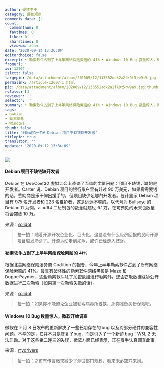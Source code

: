 ```yaml
---
author: 硬核老王
category: 硬核观察
comments_data: []
count:
  commentnum: 0
  favtimes: 0
  likes: 0
  sharetimes: 0
  viewnum: 3039
date: '2020-09-12 13:36:09'
editorchoice: false
excerpt: • 勒索软件占到了上半年网络保险索赔的 41% • Windows 10 Bug 数量惊人，微软开始调查
fromurl: ''
id: 12607
islctt: false
largepic: /data/attachment/album/202009/12/133552odk2a2fk9t5rw9a9.jpg
permalink: /article-12607-1.html
pic: /data/attachment/album/202009/12/133552odk2a2fk9t5rw9a9.jpg.thumb.jpg
related: []
reviewer: ''
selector: ''
summary: • 勒索软件占到了上半年网络保险索赔的 41% • Windows 10 Bug 数量惊人，微软开始调查
tags:
- Debian
- 勒索病毒
- Windows
thumb: false
title: '#新闻拍一拍# Debian 项目不缺钱缺开发者'
titlepic: true
translator: ''
updated: '2020-09-12 13:36:09'
---
```


![](/data/attachment/album/202009/12/133552odk2a2fk9t5rw9a9.jpg)


#### Debian 项目不缺钱缺开发者


Debian 在 DebConf20 虚拟大会上谈论了面临的主要问题：项目不缺钱，缺的是开发者。Carter 说，Debian 项目的银行账户里有超过 90 万美元，如果真需要钱的话，赞助商是乐于伸出援手的。但项目缺少足够的开发者。统计显示 Debian 项目有 975 名开发者和 223 名维护者，这是远远不够的。以代号为 Bullseye 的 Debian 11 为例，amd64 二进制包的数量就超过 6.1 万，在可预见的未来包数量将会突破 10 万。


来源：[solidot](https://www.solidot.org/story?sid=65509)



> 
> 拍一拍：随着开源开发企业化、巨头化，这些没有什么经济回报的民间开源项目越发冷清了。开源运动走到如今，或许已经走入歧途。
> 
> 
> 


#### 勒索软件占到了上半年网络保险索赔的 41%


根据北美网络保险服务商 Coalition 的报告，今年上半年勒索软件占到了所有网络保险索赔的 41%。最具有破坏性的勒索软件网络黑帮是 Maze 和 DoppelPaymer，这些勒索软件除了加密数据进行勒索外，还会窃取数据威胁公开数据进行二次勒索（如果第一次勒索失败的话）。


来源：[solidot](https://www.solidot.org/story?sid=65515)



> 
> 拍一拍：如果你不能避免企业被勒索病毒所要挟，那你准备买份保险吧。
> 
> 
> 


#### Windows 10 Bug 数量惊人，微软开始调查


微软在 9 月 8 日发布的更新解决了一些长期存在的 bug 以及对部分硬件的兼容性问题。不幸的是，它并不只是修复了bug，而是引入了一个新的 bug：WSL 2 无法启动。对于这些接二连三的失误，微软方面已经表示，正在着手认真调查此事。


来源：[mydrivers](https://news.mydrivers.com/1/712/712934.htm)



> 
> 拍一拍：之前有传言微软减少了测试部门规模，看来未必空穴来风。
> 
> 
>